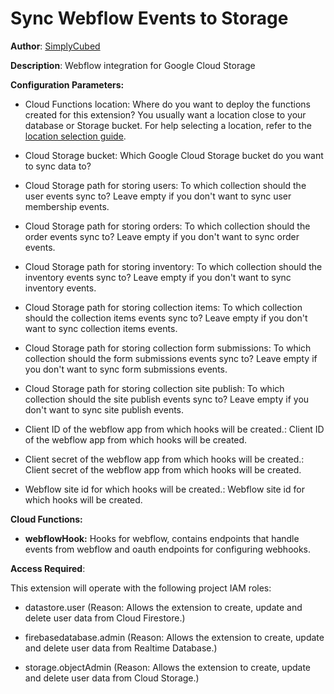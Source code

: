 # Sync Webflow Events to Storage

**Author**: [SimplyCubed](https://simplycubed.com)

**Description**: Webflow integration for Google Cloud Storage

**Configuration Parameters:**

- Cloud Functions location: Where do you want to deploy the functions created for this extension? You usually want a location close to your database or Storage bucket. For help selecting a location, refer to the [location selection guide](https://firebase.google.com/docs/functions/locations).

- Cloud Storage bucket: Which Google Cloud Storage bucket do you want to sync data to?

- Cloud Storage path for storing users: To which collection should the user events sync to? Leave empty if you don't want to sync user membership events.

- Cloud Storage path for storing orders: To which collection should the order events sync to? Leave empty if you don't want to sync order events.

- Cloud Storage path for storing inventory: To which collection should the inventory events sync to? Leave empty if you don't want to sync inventory events.

- Cloud Storage path for storing collection items: To which collection should the collection items events sync to? Leave empty if you don't want to sync collection items events.

- Cloud Storage path for storing collection form submissions: To which collection should the form submissions events sync to? Leave empty if you don't want to sync form submissions events.

- Cloud Storage path for storing collection site publish: To which collection should the site publish events sync to? Leave empty if you don't want to sync site publish events.

- Client ID of the webflow app from which hooks will be created.: Client ID of the webflow app from which hooks will be created.

- Client secret of the webflow app from which hooks will be created.: Client secret of the webflow app from which hooks will be created.

- Webflow site id for which hooks will be created.: Webflow site id for which hooks will be created.

**Cloud Functions:**

- **webflowHook:** Hooks for webflow, contains endpoints that handle events from webflow and oauth endpoints for configuring webhooks.

**Access Required**:

This extension will operate with the following project IAM roles:

- datastore.user (Reason: Allows the extension to create, update and delete user data from Cloud Firestore.)

- firebasedatabase.admin (Reason: Allows the extension to create, update and delete user data from Realtime Database.)

- storage.objectAdmin (Reason: Allows the extension to create, update and delete user data from Cloud Storage.)
